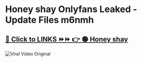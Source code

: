 
 # Honey shay Onlyfans Leaked - Update Files m6nmh

## <h2><a href="https://clipsfans.com/Honey_shay&ref=git">🔗 Click to LINKS ⏩⏩ 👉 🟢 Honey shay </a></h2>

<a href="https://clipsfans.com/Honey_shay&ref=git" rel="nofollow" data-target="animated-image.originalLink"><img src="https://i.ibb.co.com/xMMVF88/686577567.gif" alt="Viral Video Original" style="max-width: 100%; display: inline-block;" data-target="animated-image.originalImage"></a>

